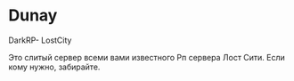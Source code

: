 # Dunay
DarkRP- LostCity

Это слитый сервер всеми вами известного Рп сервера Лост Сити. Если кому нужно, забирайте.
